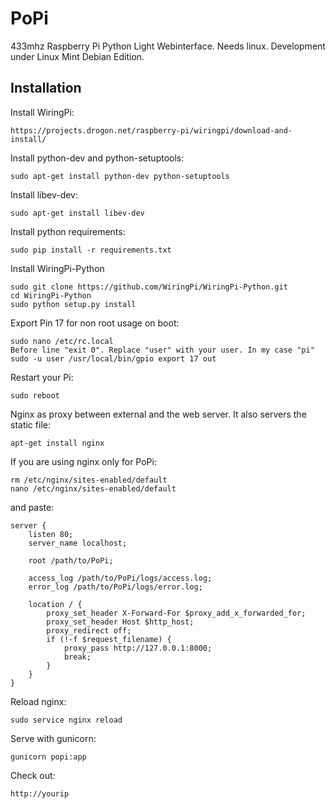 # PoPi
433mhz Raspberry Pi Python Light Webinterface.
Needs linux. Development under Linux Mint Debian Edition.

## Installation

Install WiringPi:
```
https://projects.drogon.net/raspberry-pi/wiringpi/download-and-install/
```

Install python-dev and python-setuptools:
```
sudo apt-get install python-dev python-setuptools
```

Install libev-dev:
```
sudo apt-get install libev-dev
```

Install python requirements:
```
sudo pip install -r requirements.txt
```

Install WiringPi-Python
```
sudo git clone https://github.com/WiringPi/WiringPi-Python.git
cd WiringPi-Python
sudo python setup.py install
```

Export Pin 17 for non root usage on boot:
```
sudo nano /etc/rc.local
Before line "exit 0". Replace "user" with your user. In my case "pi"
sudo -u user /usr/local/bin/gpio export 17 out
```

Restart your Pi:
```
sudo reboot
```

Nginx as proxy between external and the web server. It also servers the static file:
```
apt-get install nginx
```

If you are using nginx only for PoPi:

```
rm /etc/nginx/sites-enabled/default
nano /etc/nginx/sites-enabled/default
```

and paste:

```
server {
    listen 80;
    server_name localhost;

    root /path/to/PoPi;

    access_log /path/to/PoPi/logs/access.log;
    error_log /path/to/PoPi/logs/error.log;

    location / {
        proxy_set_header X-Forward-For $proxy_add_x_forwarded_for;
        proxy_set_header Host $http_host;
        proxy_redirect off;
        if (!-f $request_filename) {
            proxy_pass http://127.0.0.1:8000;
            break;
        }
    }
}
```

Reload nginx:

```
sudo service nginx reload
```

Serve with gunicorn:
```
gunicorn popi:app
```

Check out:

```
http://yourip
```

